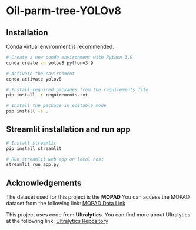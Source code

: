 # Oil-parm-tree-YOLOv8

## Installation

Conda virtual environment is recommended.

```bash
# Create a new conda environment with Python 3.9
conda create -n yolov8 python=3.9

# Activate the environment
conda activate yolov8

# Install required packages from the requirements file
pip install -r requirements.txt

# Install the package in editable mode
pip install -e .

```

## Streamlit installation and run app

```bash
# Install streamlit
pip install streamlit

# Run streamlit web app on local host
streamlit run app.py
```

## Acknowledgements

The dataset used for this project is the **MOPAD** 
You can access the MOPAD dataset from the following link:
[MOPAD Data Link](https://github.com/rs-dl/MOPAD?tab=readme-ov-file)

This project uses code from **Ultralytics**.
You can find more about Ultralytics at the following link:
[Ultralytics Repository](https://github.com/ultralytics)

